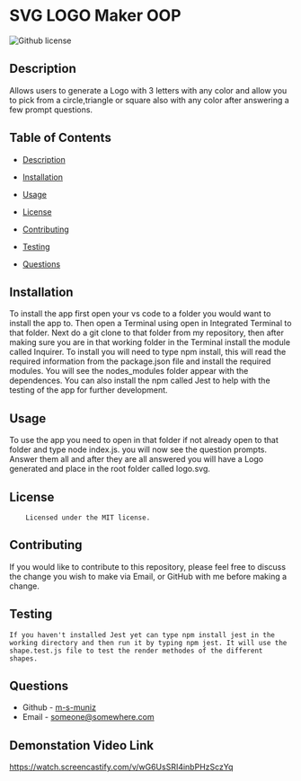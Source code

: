 # SVG LOGO Maker OOP 
![Github license](https://img.shields.io/badge/license--mediumblue.svg)
## Description
Allows users to generate a Logo with 3 letters with any color and allow you to pick from a circle,triangle or square also with any color after answering a few prompt questions. 

## Table of Contents
* [Description](#description)
* [Installation](#installation)
* [Usage](#usage)

* [License](#license)

* [Contributing](#contributing)
* [Testing](#testing)
* [Questions](#questions)


## Installation
To install the app first open your vs code to a folder you would want to install the app to. Then open a Terminal using open in Integrated Terminal to that folder. Next do a git clone to that folder from my repository, then after making sure you are in that working folder in the Terminal install the module called Inquirer. To install you will need to type npm install, this will read the required information from the package.json file and install the required modules. You will see the nodes_modules folder appear with the dependences. You can also install the npm called Jest to help with the testing of the app for further development. 
## Usage
To use the app you need to open in that folder if not already open to that folder and type node index.js. you will now see the question prompts. Answer them all and after they are all answered you will have a Logo generated and place in the root folder called logo.svg.
## License
        Licensed under the MIT license.
## Contributing
If you would like to contribute to this repository, please feel free to discuss the change you wish to make via Email, or GitHub with me before making a change.
## Testing
```
If you haven't installed Jest yet can type npm install jest in the working directory and then run it by typing npm jest. It will use the shape.test.js file to test the render methodes of the different shapes.
```
## Questions
* Github - [m-s-muniz](https://github.com/m-s-muniz/)
* Email - someone@somewhere.com
## Demonstation Video Link
https://watch.screencastify.com/v/wG6UsSRI4inbPHzSczYq
